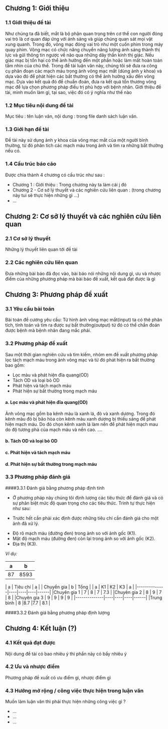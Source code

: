 ## Chương 1: Giới thiệu
### 1.1 Giới thiệu đề tài
Như chúng ta đã biết, mắt là bộ phận quan trọng trên cơ thể con người đóng vai trò là cơ quan đáp ứng với ánh sáng và giúp chúng quan sát mọi vật xung quanh. Trong đó, võng mạc đóng vai trò như một cuốn phim trong máy quay phim. Võng mạc có chức năng chuyển năng lượng ánh sáng thành thị lực và gửi thông tin ngược về não qua những dây thần kinh thị giác. Nếu giác mạc bị tổn hại có thể ảnh hưởng đến một phần hoặc làm mất hoàn toàn tầm nhìn của chủ thể.
Trong đề tài luận văn này, chúng tôi sẽ đưa ra công cụ phân đoạn các mạch máu trong ảnh võng mạc mắt (dùng ảnh y khoa) và dựa vào đó để phát hiện các bất thường có thể ảnh hưởng xấu đến võng mạc. Dựa vào kết quả đó để chuẩn đoán, đưa ra kết quá tổn thương võng mạc để lựa chọn phương pháp điều trị phù hợp với bệnh nhân.
Giới thiệu đề tài, mình muốn làm gì, tại sao, việc đó có ý nghĩa như thế nào
### 1.2 Mục tiêu nội dung đề tài
Mục tiêu : tên luận văn, nội dung : trong file danh sách luận văn.
### 1.3 Giới hạn đề tài
Đề tài này sử dụng ảnh y khoa của võng mạc mắt của một người bình thường, từ đó phân tích các mạch máu trong ảnh và tìm ra những bất thường nếu có.
### 1.4 Cấu trúc báo cáo
Được chia thành 4 chương có cấu trúc như sau : 
  - Chương 1 : Giới thiệu : Trong chương này ta làm cái j đó 
  - Chương 2 - Cơ sở lý thuyết và các nghiên cứu liên quan : (trong chương này tui sẽ thực hiện những gì ...)
  - ...
## Chương 2: Cơ sở lý thuyết và các nghiên cứu liên quan
### 2.1 Cơ sở lý thuyết
Những lý thuyết liên quan tới đề tài 
### 2.2 Các nghiên cứu liên quan
Đưa những bài báo đã đọc vào, bài báo nói những nội dung gì, ưu và nhược điểm của những phương pháp mà bài báo đề xuất, kết quả đạt được là gì
## Chương 3: Phương pháp đề xuất
### 3.1 Yêu cầu bài toán
Bài toán đề cương yêu cầu: Từ hình ảnh võng mạc mắt(input) ta có thê phân tích, tính toán và tìm ra được sự bất thường(output) từ đó có thể chẩn đoán được bệnh mà bệnh nhân đang mắc phải.
### 3.2 Phương pháp đề xuất
Sau một thời gian nghiên cứu và tìm kiếm, nhóm em đề xuất phương pháp lọc tách mạch máu trong ảnh võng mạc và từ đó phát hiện ra bất thường bao gồm:
  - Lọc màu và phát hiện đĩa quang(OD)
  - Tách OD và loại bỏ OD
  - Phát hiện và tách mạch máu
  - Phát hiện sự bất thường trong mạch máu
#### a. Lọc màu và phát hiện đĩa quang(OD)
Ảnh võng mạc gồm ba kênh màu là xanh lá, đỏ và xanh dương. Trong đó kênh màu đỏ bị bão hòa còn kênh màu xanh dương bị thiếu sáng để phát hiện mạch máu. Do đó chọn kênh xanh lá làm nền để phát hiện mạch mau do độ tương phả của mạch máu và nền cao.
....
#### b. Tách OD và loại bỏ OD

#### c. Phát hiện và tách mạch máu

#### d. Phát hiện sự bất thường trong mạch máu

### 3.3 Phương pháp đánh giá
####3.3.1 Đánh giá bằng phương pháp định tính
 - Ở phương pháp này chúng tôi định lượng các tiêu thức để đánh giá và có sự phân biệt mức độ quan trọng cho các tiêu thức. Trình tự thực hiện như sau:

 - Trước hết cần phải xác định được những tiêu chí cần đánh giá cho một ảnh đã xử lý.

 + Độ rõ mạch máu (đường đen) trong ảnh so với ảnh gốc (K1).
 + Mật độ mạch máu (đường đen) còn lại trong ảnh so với ảnh gốc (K2).
 + Địa thị (K3).

 *Ví dụ:*

 | a | b |
 |---|---|
 |87|8593|

|        a     |    Tiêu chí  |   a  |
|  Chuyển gia  |        b      | Tổng |
|        a     | K1 | K2 | K3 |   a  |
|--------------|----|----|----|------|
|Chuyên gia 1  | 7  | 8  | 7  |  7.3 |
|Chuyên gia 2  | 8  | 9  | 7  |  8   |
|Chuyên gia 3  | 9  | 9  | 9  |  9   |
|--------------|----|----|----|------|
|Trung bình    | 8  |8.7 |7.7 |  8.1 |

####3.3.2 Đánh giá bằng phương pháp định lượng
## Chương 4: Kết luận (?)
### 4.1 Kết quả đạt được
Nội dung đề tài có bao nhiêu ý thì phần này có bấy nhiêu ý
### 4.2 Ưu và nhược điểm
Phương pháp đề xuất có ưu điểm gì, nhược điểm gì
### 4.3 Hướng mở rộng / công việc thực hiện trong luận văn
Muốn làm luận văn thì phải thực hiện những công việc gì ?
 - ...
 - ...
 - ...
